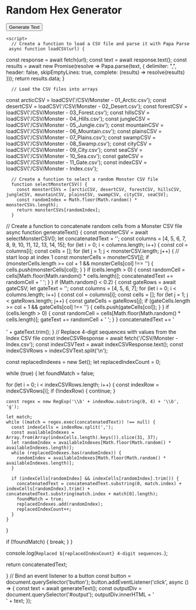 <html>
  <head>
    <meta charset="UTF-8">
    <title>Random Text Generator</title>
    <script src="https://cdnjs.cloudflare.com/ajax/libs/PapaParse/5.3.0/papaparse.min.js"></script>
  </head>
  <body>
    <h1>Random Hex Generator</h1>
    <button id="generate-button">Generate Text</button>
    <div id="output"></div>
    
    <script>
      // Create a function to load a CSV file and parse it with Papa Parse
     async function loadCSV(url) {
  const response = await fetch(url);
  const text = await response.text();
  const results = await new Promise(resolve => Papa.parse(text, {
    delimiter: ",",
    header: false,
    skipEmptyLines: true,
    complete: (results) => resolve(results)
  }));
  return results.data;
}
      
      // Load the CSV files into arrays
const arcticCSV = loadCSV('/CSV/Monster - 01_Arctic.csv');
const desertCSV = loadCSV('/CSV/Monster - 02_Desert.csv');
const forestCSV = loadCSV('/CSV/Monster - 03_Forest.csv');
const hillsCSV = loadCSV('/CSV/Monster - 04_Hills.csv');
const jungleCSV = loadCSV('/CSV/Monster - 05_Jungle.csv');
const mountainCSV = loadCSV('/CSV/Monster - 06_Mountain.csv');
const plainsCSV = loadCSV('/CSV/Monster - 07_Plains.csv');
const swampCSV = loadCSV('/CSV/Monster - 08_Swamp.csv');
const cityCSV = loadCSV('/CSV/Monster - 09_City.csv');
const seaCSV = loadCSV('/CSV/Monster - 10_Sea.csv');
const gateCSV = loadCSV('/CSV/Monster - 11_Gate.csv');
const indexCSV = loadCSV('/CSV/Monster - Index.csv');
      
      // Create a function to select a random Monster CSV file
      function selectMonsterCSV() {
        const monsterCSVs = [arcticCSV, desertCSV, forestCSV, hillsCSV, jungleCSV, mountainCSV, plainsCSV, swampCSV, cityCSV, seaCSV];
        const randomIndex = Math.floor(Math.random() * monsterCSVs.length);
        return monsterCSVs[randomIndex];
      }
      
// Create a function to concatenate random cells from a Monster CSV file
      async function generateText() {
  const monsterCSV = await selectMonsterCSV();
  let concatenatedText = '';
  const columns = [4, 5, 6, 7, 8, 9, 10, 11, 12, 13, 14, 15];
  for (let i = 0; i < columns.length; i++) {
    const col = columns[i];
    const cells = [];
    for (let j = 1; j < monsterCSV.length; j++) { // start loop at index 1
      const monsterCells = monsterCSV[j];
      if (monsterCells.length >= col + 1 && monsterCells[col] !== '') {
        cells.push(monsterCells[col]);
      }
    }
    if (cells.length > 0) {
      const randomCell = cells[Math.floor(Math.random() * cells.length)];
      concatenatedText += randomCell + ' ';
    }
  }
  if (Math.random() < 0.2) {
    const gateRows = await gateCSV;
    let gateText = '';
    const columns = [4, 5, 6, 7];
    for (let i = 0; i < columns.length; i++) {
      const col = columns[i];
      const cells = [];
      for (let j = 1; j < gateRows.length; j++) {
        const gateCells = gateRows[j];
        if (gateCells.length >= col + 1 && gateCells[col] !== '') {
          cells.push(gateCells[col]);
        }
      }
      if (cells.length > 0) {
        const randomCell = cells[Math.floor(Math.random() * cells.length)];
        gateText += randomCell + ' ';
      }
    }
    concatenatedText += '<br><br>' + gateText.trim();
  }
// Replace 4-digit sequences with values from the Index CSV file
const indexCSVResponse = await fetch('/CSV/Monster - Index.csv');
const indexCSVText = await indexCSVResponse.text();
const indexCSVRows = indexCSVText.split('\n');

const replacedIndexes = new Set();
let replacedIndexCount = 0;

while (true) {
  let foundMatch = false;
  
  for (let i = 0; i < indexCSVRows.length; i++) {
    const indexRow = indexCSVRows[i];
    if (!indexRow) {
      continue;
    }
    
    const regex = new RegExp('\\b' + indexRow.substring(0, 4) + '\\b', 'g');
    
    let match;
    while ((match = regex.exec(concatenatedText)) !== null) {
      const indexCells = indexRow.split(',');
      const availableIndexes = Array.from(Array(indexCells.length).keys()).slice(31, 37);
      let randomIndex = availableIndexes[Math.floor(Math.random() * availableIndexes.length)];
      while (replacedIndexes.has(randomIndex)) {
        randomIndex = availableIndexes[Math.floor(Math.random() * availableIndexes.length)];
      }
      
      if (indexCells[randomIndex] && indexCells[randomIndex].trim()) {
        concatenatedText = concatenatedText.substring(0, match.index) + indexCells[randomIndex].trim() + concatenatedText.substring(match.index + match[0].length);
        foundMatch = true;
        replacedIndexes.add(randomIndex);
        replacedIndexCount++;
      }
    }
  }
  
  if (!foundMatch) {
    break;
  }
}

console.log(`Replaced ${replacedIndexCount} 4-digit sequences.`);

return concatenatedText;

}
// Bind an event listener to a button
const button = document.querySelector('button');
button.addEventListener('click', async () => {
  const text = await generateText();
  const outputDiv = document.querySelector('#output');
  outputDiv.innerHTML = '<br>' + text;
});
    </script>
      
<script src="/scripts/randomwords.js"></script>
      
  </body>
</html>
